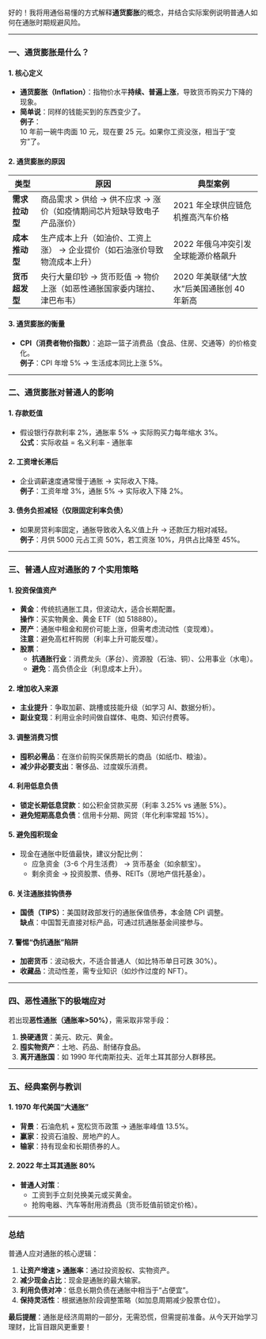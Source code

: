 好的！我将用通俗易懂的方式解释**通货膨胀**的概念，并结合实际案例说明普通人如何在通胀时期规避风险。

---

### **一、通货膨胀是什么？**

#### **1. 核心定义**

- **通货膨胀（Inflation）**：指物价水平**持续、普遍上涨**，导致货币购买力下降的现象。
- **简单说**：同样的钱能买到的东西变少了。  
  **例子**：  
  10 年前一碗牛肉面 10 元，现在要 25 元。如果你工资没涨，相当于“变穷”了。

#### **2. 通货膨胀的原因**

| **类型**       | **原因**                                                                  | **典型案例**                                |
| -------------- | ------------------------------------------------------------------------- | ------------------------------------------- |
| **需求拉动型** | 商品需求 > 供给 → 供不应求 → 涨价（如疫情期间芯片短缺导致电子产品涨价）   | 2021 年全球供应链危机推高汽车价格           |
| **成本推动型** | 生产成本上升（如油价、工资上涨） → 企业提价（如石油涨价导致物流成本上升） | 2022 年俄乌冲突引发全球能源价格飙升         |
| **货币超发型** | 央行大量印钞 → 货币贬值 → 物价上涨（如恶性通胀国家委内瑞拉、津巴布韦）    | 2020 年美联储“大放水”后美国通胀创 40 年新高 |

#### **3. 通货膨胀的衡量**

- **CPI（消费者物价指数）**：追踪一篮子消费品（食品、住房、交通等）的价格变化。  
  **例子**：CPI 年增 5% → 生活成本同比上涨 5%。

---

### **二、通货膨胀对普通人的影响**

#### **1. 存款贬值**

- 假设银行存款利率 2%，通胀率 5% → 实际购买力每年缩水 3%。  
  **公式**：实际收益 = 名义利率 - 通胀率

#### **2. 工资增长滞后**

- 企业调薪速度通常慢于通胀 → 实际收入下降。  
  **例子**：工资年增 3%，通胀 5% → 实际收入下降 2%。

#### **3. 债务负担减轻（仅限固定利率负债）**

- 如果房贷利率固定，通胀导致收入名义值上升 → 还款压力相对减轻。  
  **例子**：月供 5000 元占工资 50%，若工资涨 10%，月供占比降至 45%。

---

### **三、普通人应对通胀的 7 个实用策略**

#### **1. 投资保值资产**

- **黄金**：传统抗通胀工具，但波动大，适合长期配置。  
  **操作**：买实物黄金、黄金 ETF（如 518880）。
- **房产**：通胀中租金和房价可能上涨，但需考虑流动性（变现难）。  
  **注意**：避免高杠杆购房（利率上升可能反噬）。
- **股票**：
  - **抗通胀行业**：消费龙头（茅台）、资源股（石油、铜）、公用事业（水电）。
  - **避免**：高负债企业（利息成本上升）。

#### **2. 增加收入来源**

- **主业提升**：争取加薪、跳槽或技能升级（如学习 AI、数据分析）。
- **副业变现**：利用业余时间做自媒体、电商、知识付费等。

#### **3. 调整消费习惯**

- **囤积必需品**：在涨价前购买保质期长的商品（如纸巾、粮油）。
- **减少非必要支出**：奢侈品、过度娱乐消费。

#### **4. 利用低息负债**

- **锁定长期低息贷款**：如公积金贷款买房（利率 3.25% vs 通胀 5%）。
- **避免短期高息负债**：信用卡分期、网贷（年化利率常超 15%）。

#### **5. 避免囤积现金**

- 现金在通胀中贬值最快，建议分配比例：
  - 应急资金（3-6 个月生活费） → 货币基金（如余额宝）。
  - 剩余资金 → 投资股票、债券、REITs（房地产信托基金）。

#### **6. 关注通胀挂钩债券**

- **国债（TIPS）**：美国财政部发行的通胀保值债券，本金随 CPI 调整。  
  **缺点**：中国暂无直接对标产品，可通过抗通胀基金间接参与。

#### **7. 警惕“伪抗通胀”陷阱**

- **加密货币**：波动极大，不适合普通人（如比特币单日可跌 30%）。
- **收藏品**：流动性差，需专业知识（如炒作过度的 NFT）。

---

### **四、恶性通胀下的极端应对**

若出现**恶性通胀（通胀率>50%）**，需采取非常手段：

1. **换硬通货**：美元、欧元、黄金。
2. **囤实物资产**：土地、药品、耐储存食品。
3. **离开通胀国**：如 1990 年代南斯拉夫、近年土耳其部分人群移民。

---

### **五、经典案例与教训**

#### **1. 1970 年代美国“大通胀”**

- **背景**：石油危机 + 宽松货币政策 → 通胀率峰值 13.5%。
- **赢家**：投资石油股、房地产的人。
- **输家**：持有现金和长期债券的人。

#### **2. 2022 年土耳其通胀 80%**

- **普通人对策**：
  - 工资到手立刻兑换美元或买黄金。
  - 抢购电器、汽车等耐用消费品（货币贬值前锁定价格）。

---

### **总结**

普通人应对通胀的核心逻辑：

1. **让资产增速 > 通胀率**：通过投资股权、实物资产。
2. **减少现金占比**：现金是通胀的最大输家。
3. **利用负债对冲**：低息长期负债在通胀中相当于“占便宜”。
4. **保持灵活性**：根据通胀阶段调整策略（如加息周期减少股票仓位）。

**最后提醒**：通胀是经济周期的一部分，无需恐慌，但需提前准备。从今天开始学习理财，比盲目跟风更重要！
